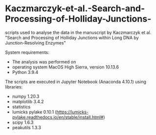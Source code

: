 # Kaczmarczyk-et-al.-Search-and-Processing-of-Holliday-Junctions-
scripts used to analyse the data in the manuscript by Kaczmarczyk et al. "Search and Processing of Holliday Junctions within Long DNA by Junction-Resolving Enzymes"

System requirements:
  - The analysis was performed on
  - operating system MacOS High Sierra, version 10.13.6
  - Python 3.9.4

The scripts are executed in Jupyter Notebook (Anaconda 4.10.1) using libraries:
  - numpy 1.20.3
  - matplotlib 3.4.2
  - statistics 
  - lumicks pylake 0.10.1 (https://lumicks-pylake.readthedocs.io/en/stable/install.html#)
  - scipy 1.6.3
  - peakutils 1.3.3
 
